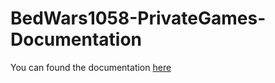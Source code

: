 # BedWars1058-PrivateGames-Documentation
You can found the documentation <a href="https://github.com/MherZaqaryan/BedWars1058-PrivateGames-Documentation/wiki">here</a>
